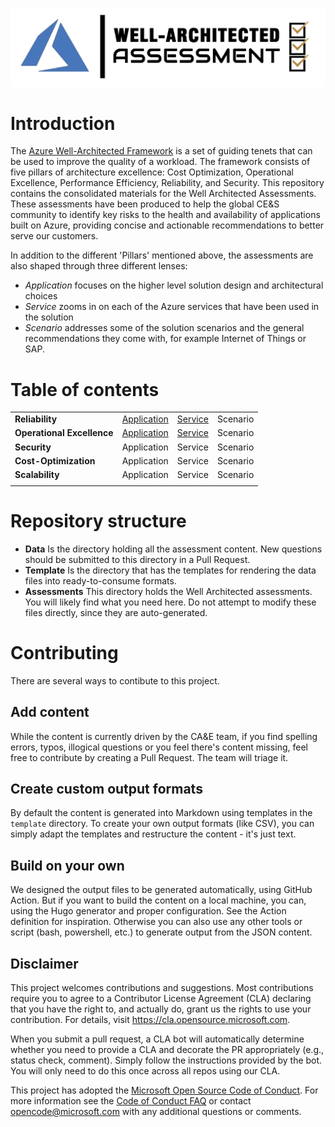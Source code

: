 
[![Well-Architected Assessment](./media/well-architected.png "Well-Architected Assessment")](#)

# Introduction

The [Azure Well-Architected Framework](https://docs.microsoft.com/azure/architecture/framework/) is a set of guiding tenets that can be used to improve the quality of a workload. The framework consists of five pillars of architecture excellence: Cost Optimization, Operational Excellence, Performance Efficiency, Reliability, and Security.
This repository contains the consolidated materials for the Well Architected Assessments. These assessments have been produced to help the global CE&S community to identify key risks to the health and availability of applications built on Azure, providing concise and actionable recommendations to better serve our customers.

In addition to the different 'Pillars' mentioned above, the assessments are also shaped through three different lenses:

* _Application_ focuses on the higher level solution design and architectural choices
* _Service_ zooms in on each of the Azure services that have been used in the solution
* _Scenario_ addresses some of the solution scenarios and the general recommendations they come with, for example Internet of Things or SAP. 

# Table of contents

|||||
| --- | --- | --- | --- |
| **Reliability** | [Application](./Assessments/reliability/applicationlens.md) | [Service](Assessments/reliability/servicelens.md) | Scenario |
| **Operational Excellence** | [Application](./Assessments/opex/applicationlens.md) | [Service](./Assessments/opex/servicelens.md) | Scenario |
| **Security** | Application | Service | Scenario |
| **Cost-Optimization** | Application | Service | Scenario |
| **Scalability** | Application | Service | Scenario |
|||||

# Repository structure

* **Data**
Is the directory holding all the assessment content. New questions should be submitted to this directory in a Pull Request. 
* **Template**
Is the directory that has the templates for rendering the data files into ready-to-consume formats.
* **Assessments**
This directory holds the Well Architected assessments. You will likely find what you need here. Do not attempt to modify these files directly, since they are auto-generated.

# Contributing

There are several ways to contibute to this project.

## Add content

While the content is currently driven by the CA&E team, if you find spelling errors, typos, illogical questions or you feel there's content missing, feel free to contribute by creating a Pull Request. The team will triage it.

## Create custom output formats

By default the content is generated into Markdown using templates in the `template` directory. To create your own output formats (like CSV), you can simply adapt the templates and restructure the content - it's just text.

## Build on your own

We designed the output files to be generated automatically, using GitHub Action. But if you want to build the content on a local machine, you can, using the Hugo generator and proper configuration. See the Action definition for inspiration. Otherwise you can also use any other tools or script (bash, powershell, etc.) to generate output from the JSON content.

## Disclaimer

This project welcomes contributions and suggestions.  Most contributions require you to agree to a
Contributor License Agreement (CLA) declaring that you have the right to, and actually do, grant us
the rights to use your contribution. For details, visit https://cla.opensource.microsoft.com.

When you submit a pull request, a CLA bot will automatically determine whether you need to provide
a CLA and decorate the PR appropriately (e.g., status check, comment). Simply follow the instructions
provided by the bot. You will only need to do this once across all repos using our CLA.

This project has adopted the [Microsoft Open Source Code of Conduct](https://opensource.microsoft.com/codeofconduct/).
For more information see the [Code of Conduct FAQ](https://opensource.microsoft.com/codeofconduct/faq/) or
contact [opencode@microsoft.com](mailto:opencode@microsoft.com) with any additional questions or comments.
